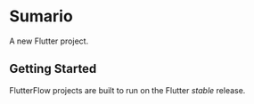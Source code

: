 # Sumario

A new Flutter project.

## Getting Started

FlutterFlow projects are built to run on the Flutter _stable_ release.

